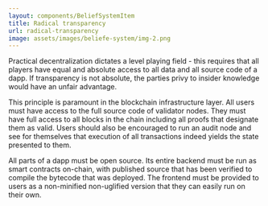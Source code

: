 ```yaml
---
layout: components/BeliefSystemItem
title: Radical transparency
url: radical-transparency
image: assets/images/beliefe-system/img-2.png
---
```


Practical decentralization dictates a level playing field - this requires that all players have equal and absolute access to all data and all source code of a dapp. If transparency is not absolute, the parties privy to insider knowledge would have an unfair advantage.

This principle is paramount in the blockchain infrastructure layer. All users must have access to the full source code of validator nodes. They must have full access to all blocks in the chain including all proofs that designate them as valid. Users should also be encouraged to run an audit node and see for themselves that execution of all transactions indeed yields the state presented to them.

All parts of a dapp must be open source. Its entire backend must be run as smart contracts on-chain, with published source that has been verified to compile the bytecode that was deployed. The frontend must be provided to users as a non-minified non-uglified version that they can easily run on their own.
